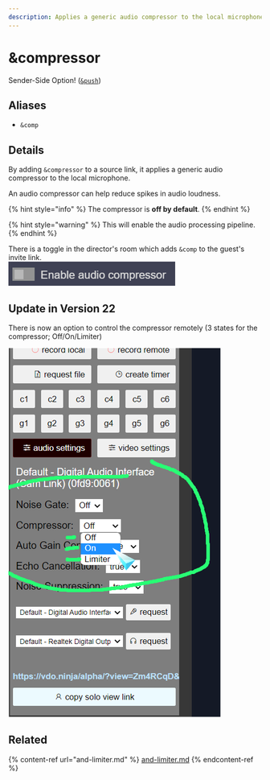 ```yaml
---
description: Applies a generic audio compressor to the local microphone
---
```


# \&compressor

Sender-Side Option! ([`&push`](push.md))

## Aliases

* `&comp`

## Details

By adding `&compressor` to a source link, it applies a generic audio compressor to the local microphone.

An audio compressor can help reduce spikes in audio loudness.

{% hint style="info" %}
The compressor is **off by default**.
{% endhint %}

{% hint style="warning" %}
This will enable the audio processing pipeline.
{% endhint %}

There is a toggle in the director's room which adds `&comp` to the guest's invite link.\
![](<../.gitbook/assets/image (108).png>)

## Update in Version 22

There is now an option to control the compressor remotely (3 states for the compressor; Off/On/Limiter)

![](<../.gitbook/assets/image (2) (4) (2).png>)

## Related

{% content-ref url="and-limiter.md" %}
[and-limiter.md](and-limiter.md)
{% endcontent-ref %}
